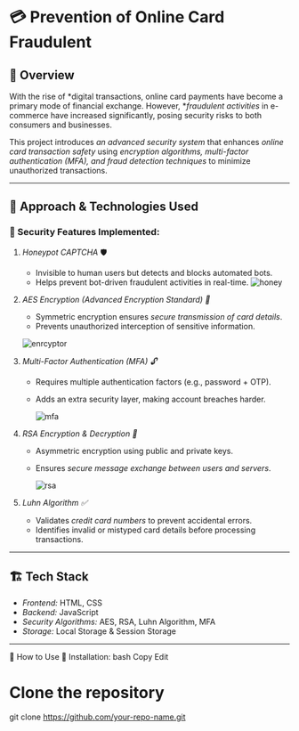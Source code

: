 # 💳 Prevention of Online Card Fraudulent

## 📌 Overview
With the rise of *digital transactions, online card payments have become a primary mode of financial exchange. However, **fraudulent activities* in e-commerce have increased significantly, posing security risks to both consumers and businesses.  

This project introduces *an advanced security system* that enhances *online card transaction safety* using *encryption algorithms, multi-factor authentication (MFA), and fraud detection techniques* to minimize unauthorized transactions.

---

## 🚀 Approach & Technologies Used

### 🔐 Security Features Implemented:
1. *Honeypot CAPTCHA* 🛡  
   - Invisible to human users but detects and blocks automated bots.
   - Helps prevent bot-driven fraudulent activities in real-time.
     ![honey](https://github.com/user-attachments/assets/ded0993b-f23f-4355-b694-60f6bb0d2982)


2. *AES Encryption (Advanced Encryption Standard) 🔑*  
   - Symmetric encryption ensures *secure transmission of card details*.
   - Prevents unauthorized interception of sensitive information.
     
    ![enrcyptor](https://github.com/user-attachments/assets/60d0a14c-ac33-45b3-9902-ed32a1fa23cf)

3. *Multi-Factor Authentication (MFA) 🔓*  
   - Requires multiple authentication factors (e.g., password + OTP).
   - Adds an extra security layer, making account breaches harder.
     
     ![mfa](https://github.com/user-attachments/assets/ed84dbec-e161-4d8f-8e9a-705b07d6bc99)


4. *RSA Encryption & Decryption 🔐*  
   - Asymmetric encryption using public and private keys.
   - Ensures *secure message exchange between users and servers*.
     
     ![rsa](https://github.com/user-attachments/assets/33bf471d-2337-4ebf-b54d-ebb550ede6f3)

    
5. *Luhn Algorithm ✅*  
   - Validates *credit card numbers* to prevent accidental errors.
   - Identifies invalid or mistyped card details before processing transactions.
     
---

## 🏗 Tech Stack
- *Frontend:* HTML, CSS
- *Backend:* JavaScript  
- *Security Algorithms:* AES, RSA, Luhn Algorithm, MFA  
- *Storage:* Local Storage & Session Storage  

---

🔧 How to Use
🔽 Installation:
bash
Copy
Edit
# Clone the repository
git clone https://github.com/your-repo-name.git
